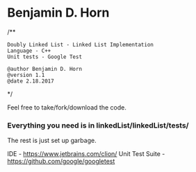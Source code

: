 <h1>Benjamin D. Horn</h1>
/**
    
    Doubly Linked List - Linked List Implementation
    Language - C++
    Unit tests - Google Test

    @author Benjamin D. Horn
    @version 1.1
    @date 2.18.2017
*/

Feel free to take/fork/download the code. 

<h3>Everything you need is in linkedList/linkedList/tests/</h3>

The rest is just set up garbage.

IDE - https://www.jetbrains.com/clion/
Unit Test Suite - https://github.com/google/googletest

